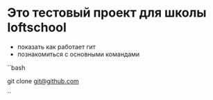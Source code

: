 # Это тестовый проект для школы loftschool

* показать как работает гит
* познакомиться с основными командами

``bash

git clone git@github.com

`` 
